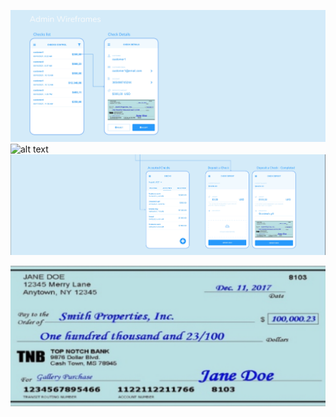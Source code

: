 ![alt text](image-3.png)
![alt text](image-4.png)
![alt text](image-2.png)

![alt text](check_image.png)

